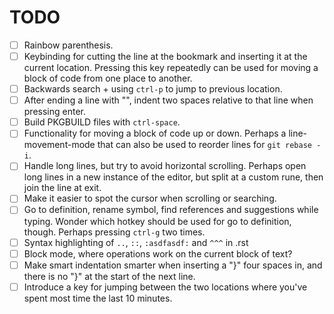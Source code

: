 # TODO

- [ ] Rainbow parenthesis.
- [ ] Keybinding for cutting the line at the bookmark and inserting it at the current location.
      Pressing this key repeatedly can be used for moving a block of code from one place to another.
- [ ] Backwards search + using `ctrl-p` to jump to previous location.
- [ ] After ending a line with "\", indent two spaces relative to that line when pressing enter.
- [ ] Build PKGBUILD files with `ctrl-space`.
- [ ] Functionality for moving a block of code up or down. Perhaps a line-movement-mode that can also be used to reorder lines for `git rebase -i`.
- [ ] Handle long lines, but try to avoid horizontal scrolling. Perhaps open long lines in a new instance of the editor, but split at a custom rune, then join the line at exit.
- [ ] Make it easier to spot the cursor when scrolling or searching.
- [ ] Go to definition, rename symbol, find references and suggestions while typing. Wonder which hotkey should be used for go to definition, though.
      Perhaps pressing `ctrl-g` two times.
- [ ] Syntax highlighting of `..`, `::`, `:asdfasdf:` and `^^^` in .rst
- [ ] Block mode, where operations work on the current block of text?
- [ ] Make smart indentation smarter when inserting a "}" four spaces in, and there is no "}" at the start of the next line.
- [ ] Introduce a key for jumping between the two locations where you've spent most time the last 10 minutes.
